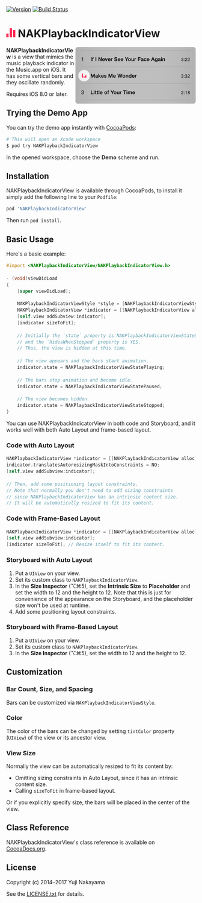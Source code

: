 [![Version](http://img.shields.io/cocoapods/v/NAKPlaybackIndicatorView.svg)](http://cocoadocs.org/docsets/NAKPlaybackIndicatorView)
[![Build Status](https://travis-ci.org/yujinakayama/NAKPlaybackIndicatorView.svg?branch=master)](https://travis-ci.org/yujinakayama/NAKPlaybackIndicatorView)

# ![Icon](Documentation/icon.png) NAKPlaybackIndicatorView

<img src="Documentation/music-app.png" width="320" height="150" alt="Music.app" align="right" />

**NAKPlaybackIndicatorView** is a view that mimics the music playback indicator in the Music.app on iOS.
It has some vertical bars and they oscillate randomly.

Requires iOS 8.0 or later.

## Trying the Demo App

You can try the demo app instantly with [CocoaPods](http://cocoapods.org):

```bash
# This will open an Xcode workspace
$ pod try NAKPlaybackIndicatorView
```

In the opened workspace, choose the **Demo** scheme and run.

## Installation

NAKPlaybackIndicatorView is available through CocoaPods,
to install it simply add the following line to your `Podfile`:

```ruby
pod 'NAKPlaybackIndicatorView'
```

Then run `pod install`.

## Basic Usage

Here's a basic example:

```objective-c
#import <NAKPlaybackIndicatorView/NAKPlaybackIndicatorView.h>

- (void)viewDidLoad
{
    [super viewDidLoad];

    NAKPlaybackIndicatorViewStyle *style = [NAKPlaybackIndicatorViewStyle iOS7Style];
    NAKPlaybackIndicatorView *indicator = [[NAKPlaybackIndicatorView alloc] initWithStyle:style];
    [self.view addSubview:indicator];
    [indicator sizeToFit];

    // Initially the `state` property is NAKPlaybackIndicatorViewStateStopped
    // and the `hidesWhenStopped` property is YES.
    // Thus, the view is hidden at this time.

    // The view appears and the bars start animation.
    indicator.state = NAKPlaybackIndicatorViewStatePlaying;

    // The bars stop animation and become idle.
    indicator.state = NAKPlaybackIndicatorViewStatePaused;

    // The view becomes hidden.
    indicator.state = NAKPlaybackIndicatorViewStateStopped;
}
```

You can use NAKPlaybackIndicatorView in both code and Storyboard, and it works well with both Auto Layout and frame-based layout.

### Code with Auto Layout

```objective-c
NAKPlaybackIndicatorView *indicator = [[NAKPlaybackIndicatorView alloc] initWithFrame:CGRectZero];
indicator.translatesAutoresizingMaskIntoConstraints = NO;
[self.view addSubview:indicator];

// Then, add some positioning layout constraints.
// Note that normally you don't need to add sizing constraints
// since NAKPlaybackIndicatorView has an intrinsic content size.
// It will be automatically resized to fit its content.
```

### Code with Frame-Based Layout

```objective-c
NAKPlaybackIndicatorView *indicator = [[NAKPlaybackIndicatorView alloc] initWithFrame:CGRectZero];
[self.view addSubview:indicator];
[indicator sizeToFit]; // Resize itself to fit its content.
```

### Storyboard with Auto Layout

1. Put a `UIView` on your view.
2. Set its custom class to `NAKPlaybackIndicatorView`.
3. In the **Size Inspector** (⌥⌘5), set the **Intrinsic Size** to **Placeholder** and set the width to 12 and the height to 12. Note that this is just for convenience of the appearance on the Storyboard, and the placeholder size won't be used at runtime.
4. Add some positioning layout constraints.

### Storyboard with Frame-Based Layout

1. Put a `UIView` on your view.
2. Set its custom class to `NAKPlaybackIndicatorView`.
3. In the **Size Inspector** (⌥⌘5), set the width to 12 and the height to 12.

## Customization

### Bar Count, Size, and Spacing

Bars can be customized via `NAKPlaybackIndicatorViewStyle`.

### Color

The color of the bars can be changed by setting `tintColor` property (`UIView`) of the view or its ancestor view.

### View Size

Normally the view can be automatically resized to fit its content by:

* Omitting sizing constraints in Auto Layout, since it has an intrinsic content size.
* Calling `sizeToFit` in frame-based layout.

Or if you explicitly specify size, the bars will be placed in the center of the view.

## Class Reference

NAKPlaybackIndicatorView's class reference is available on [CocoaDocs.org](http://cocoadocs.org/docsets/NAKPlaybackIndicatorView/0.1.0).

## License

Copyright (c) 2014–2017 Yuji Nakayama

See the [LICENSE.txt](LICENSE.txt) for details.
